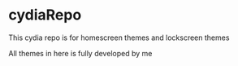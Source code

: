 # cydiaRepo
This cydia repo is for homescreen themes and lockscreen themes

All themes in here is fully developed by me
